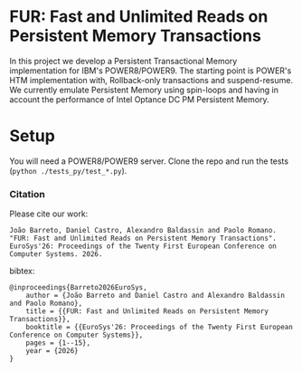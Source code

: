 # FUR: Fast and Unlimited Reads on Persistent Memory Transactions

In this project we develop a Persistent Transactional Memory implementation for IBM's POWER8/POWER9. The starting point is POWER's HTM implementation with, Rollback-only transactions and suspend-resume. We currently emulate Persistent Memory using spin-loops and having in account the performance of Intel Optance DC PM Persistent Memory.

# Setup

You will need a POWER8/POWER9 server. Clone the repo and run the tests (`python ./tests_py/test_*.py`).

### Citation

Please cite our work:

```
João Barreto, Daniel Castro, Alexandro Baldassin and Paolo Romano. "FUR: Fast and Unlimited Reads on Persistent Memory Transactions". EuroSys'26: Proceedings of the Twenty First European Conference on Computer Systems. 2026.
```

bibtex:

```
@inproceedings{Barreto2026EuroSys,
    author = {João Barreto and Daniel Castro and Alexandro Baldassin and Paolo Romano},
    title = {{FUR: Fast and Unlimited Reads on Persistent Memory Transactions}},
    booktitle = {{EuroSys'26: Proceedings of the Twenty First European Conference on Computer Systems}},
    pages = {1--15},
    year = {2026}
}
```
